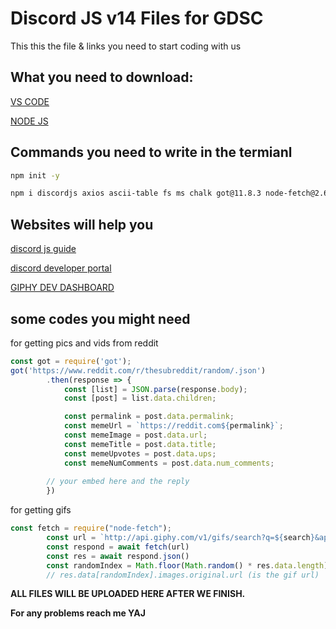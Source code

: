 # Discord JS v14 Files for GDSC

This this the file & links you need to start coding with us

## What you need to download:

[VS CODE](https://code.visualstudio.com/download)

[NODE JS](https://nodejs.org/en/download/)


## Commands you need to write in the termianl

```bash
npm init -y
```

```bash
npm i discordjs axios ascii-table fs ms chalk got@11.8.3 node-fetch@2.6.7
```

## Websites will help you
[discord js guide](https://discordjs.guide/#before-you-begin)

[discord developer portal](https://discord.com/developers/applications)

[GIPHY DEV DASHBOARD](https://developers.giphy.com/dashboard/?)





## some codes you might need 
for getting pics and vids from reddit
```javascript
const got = require('got');
got('https://www.reddit.com/r/thesubreddit/random/.json')
        .then(response => {
            const [list] = JSON.parse(response.body);
            const [post] = list.data.children;

            const permalink = post.data.permalink;
            const memeUrl = `https://reddit.com${permalink}`;
            const memeImage = post.data.url;
            const memeTitle = post.data.title;
            const memeUpvotes = post.data.ups;
            const memeNumComments = post.data.num_comments;
	    
	    // your embed here and the reply
	    })
```

for getting gifs

```javascript
const fetch = require("node-fetch");
        const url = `http://api.giphy.com/v1/gifs/search?q=${search}&api_key=${config.gifq}&limit=100`
        const respond = await fetch(url)
        const res = await respond.json()
        const randomIndex = Math.floor(Math.random() * res.data.length);
        // res.data[randomIndex].images.original.url (is the gif url)
```
**ALL FILES WILL BE UPLOADED HERE AFTER WE FINISH.**

**For any problems reach me YAJ**
